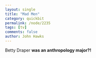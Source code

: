 ```yaml
---
layout: single 
title: "Mad Men" 
category: quickbit
permalink: /node/2235
tags: [tv] 
comments: false 
author: John Hawks 
---
```


Betty Draper <b>was an anthropology major?!</b>

